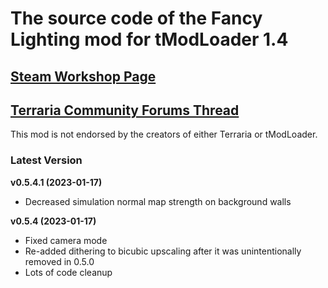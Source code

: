 ﻿# The source code of the Fancy Lighting mod for tModLoader 1.4

## [Steam Workshop Page](https://steamcommunity.com/sharedfiles/filedetails/?id=2822950837)
## [Terraria Community Forums Thread](https://forums.terraria.org/index.php?threads/fancy-lighting-mod.113067/)

This mod is not endorsed by the creators of either Terraria or tModLoader.

### Latest Version

**v0.5.4.1 (2023-01-17)**
- Decreased simulation normal map strength on background walls

**v0.5.4 (2023-01-17)**
- Fixed camera mode
- Re-added dithering to bicubic upscaling after it was unintentionally removed in 0.5.0
- Lots of code cleanup